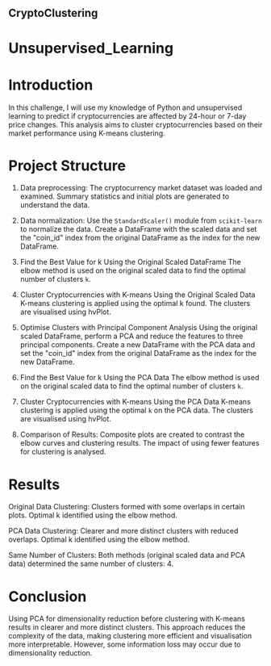 ## CryptoClustering
# Unsupervised_Learning

# Introduction

In this challenge, I will use my knowledge of Python and unsupervised learning to predict if cryptocurrencies are affected by 24-hour or 7-day price changes. This analysis aims to cluster cryptocurrencies based on their market performance using K-means clustering.

# Project Structure

1. Data preprocessing:
    The cryptocurrency market dataset was loaded and examined.
    Summary statistics and initial plots are generated to understand the data.
   
2. Data normalization:
    Use the `StandardScaler()` module from `scikit-learn` to normalize the data.
    Create a DataFrame with the scaled data and set the "coin_id" index from the original DataFrame as the index for the new DataFrame.

3. Find the Best Value for k Using the Original Scaled DataFrame
    The elbow method is used on the original scaled data to find the optimal number of clusters `k`.

4. Cluster Cryptocurrencies with K-means Using the Original Scaled Data
    K-means clustering is applied using the optimal k found.
    The clusters are visualised using hvPlot.

5. Optimise Clusters with Principal Component Analysis
    Using the original scaled DataFrame, perform a PCA and reduce the features to three principal components.
    Create a new DataFrame with the PCA data and set the "coin_id" index from the original DataFrame as the index for the new DataFrame.

6. Find the Best Value for k Using the PCA Data
    The elbow method is used on the original scaled data to find the optimal number of clusters `k`.

7. Cluster Cryptocurrencies with K-means Using the PCA Data
    K-means clustering is applied using the optimal `k` on the PCA data.
    The clusters are visualised using hvPlot.

8. Comparison of Results:
    Composite plots are created to contrast the elbow curves and clustering results.
    The impact of using fewer features for clustering is analysed.

# Results

  Original Data Clustering:
    Clusters formed with some overlaps in certain plots.
    Optimal k identified using the elbow method.

  PCA Data Clustering:
    Clearer and more distinct clusters with reduced overlaps.
    Optimal k identified using the elbow method.

  Same Number of Clusters:
    Both methods (original scaled data and PCA data) determined the same number of clusters: 4.

# Conclusion

Using PCA for dimensionality reduction before clustering with K-means results in clearer and more distinct clusters. This approach reduces the complexity of the data, making clustering more efficient and visualisation more interpretable. However, some information loss may occur due to dimensionality reduction.
